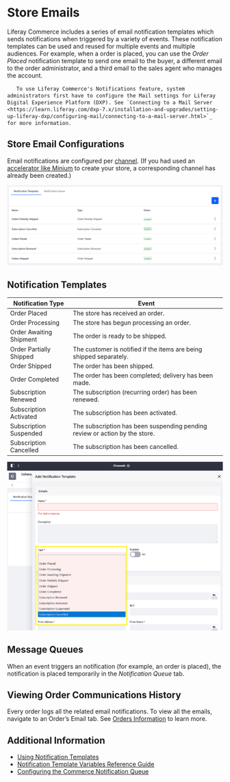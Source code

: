 # Store Emails

Liferay Commerce includes a series of email notification templates which sends notifications when triggered by a variety of events. These notification templates can be used and reused for multiple events and multiple audiences. For example, when a order is placed, you can use the _Order Placed_ notification template to send one email to the buyer, a different email to the order administrator, and a third email to the sales agent who manages the account.

```note::
   To use Liferay Commerce's Notifications feature, system administrators first have to configure the Mail settings for Liferay Digital Experience Platform (DXP). See `Connecting to a Mail Server <https://learn.liferay.com/dxp-7.x/installation-and-upgrades/setting-up-liferay-dxp/configuring-mail/connecting-to-a-mail-server.html>`_ for more information.
```

## Store Email Configurations

Email notifications are configured per [channel](../managing-a-catalog/creating-and-managing-products/channels/introduction-to-channels.md). (If you had used an [accelerator like Minium](../starting-a-store/accelerators.md) to create your store, a corresponding channel has already been created.)

![Available Notification Templates](./store-emails/images/02.png)

## Notification Templates

| Notification Type | Event |
| --- | ---|
| Order Placed | The store has received an order. |
| Order Processing | The store has begun processing an order. |
| Order Awaiting Shipment | The order is ready to be shipped. |
| Order Partially Shipped | The customer is notified if the items are being shipped separately. |
| Order Shipped | The order has been shipped. |
| Order Completed | The order has been completed; delivery has been made. |
| Subscription Renewed | The subscription (recurring order) has been renewed. |
| Subscription Activated | The subscription has been activated. |
| Subscription Suspended | The subscription has been suspending pending review or action by the store. |
| Subscription Cancelled | The subscription has been cancelled. |

![Available Notification Templates](./store-emails/images/01.png)

## Message Queues

When an event triggers an notification (for example, an order is placed), the notification is placed temporarily in the _Notification Queue_ tab.

## Viewing Order Communications History

Every order logs all the related email notifications. To view all the emails, navigate to an Order’s Email tab. See [Orders Information](../orders-and-fulfillment/orders/order-information.md) to learn more.

## Additional Information

* [Using Notification Templates](./using-notification-templates.md)
* [Notification Template Variables Reference Guide](./notification-template-variables-reference-guide.md)
* [Configuring the Commerce Notification Queue](./configuring-the-commerce-notification-queue.md)
